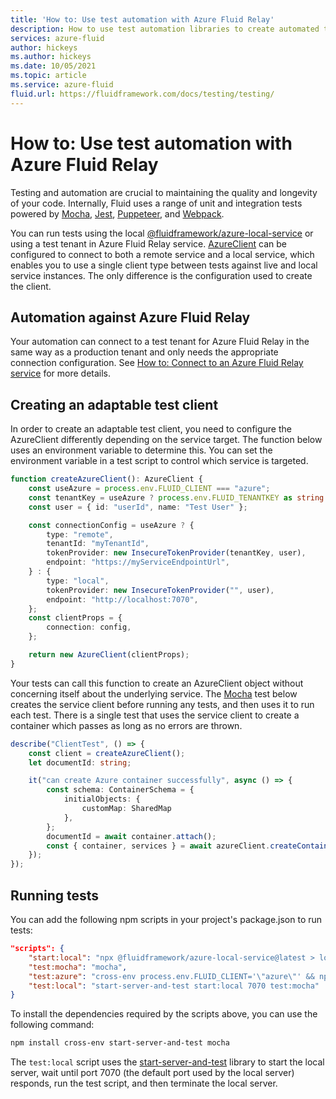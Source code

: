 ```yaml
---
title: 'How to: Use test automation with Azure Fluid Relay'
description: How to use test automation libraries to create automated tests for Fluid applications
services: azure-fluid
author: hickeys
ms.author: hickeys
ms.date: 10/05/2021
ms.topic: article
ms.service: azure-fluid
fluid.url: https://fluidframework.com/docs/testing/testing/
---
```


# How to: Use test automation with Azure Fluid Relay

Testing and automation are crucial to maintaining the quality and longevity of your code. Internally, Fluid uses a range of unit and integration tests powered by [Mocha](https://mochajs.org/), [Jest](https://jestjs.io/), [Puppeteer](https://github.com/puppeteer/puppeteer), and [Webpack](https://webpack.js.org/).

You can run tests using the local [@fluidframework/azure-local-service](https://www.npmjs.com/package/@fluidframework/azure-local-service) or using a test tenant in Azure Fluid Relay service. [AzureClient](https://fluidframework.com/docs/apis/azure-client/azureclient-class) can be configured to connect to both a remote service and a local service, which enables you to use a single client type between tests against live and local service instances. The only difference is the configuration used to create the client.

## Automation against Azure Fluid Relay

Your automation can connect to a test tenant for Azure Fluid Relay in the same way as a production tenant and only needs the appropriate connection configuration. See [How to: Connect to an Azure Fluid Relay service](connect-fluid-azure-service.md) for more details.

## Creating an adaptable test client

In order to create an adaptable test client, you need to configure the AzureClient differently depending on the service target. The function below uses an environment variable to determine this. You can set the environment variable in a test script to control which service is targeted.

```typescript
function createAzureClient(): AzureClient {
    const useAzure = process.env.FLUID_CLIENT === "azure";
    const tenantKey = useAzure ? process.env.FLUID_TENANTKEY as string : "";
    const user = { id: "userId", name: "Test User" };

    const connectionConfig = useAzure ? {
        type: "remote",
        tenantId: "myTenantId",
        tokenProvider: new InsecureTokenProvider(tenantKey, user),
        endpoint: "https://myServiceEndpointUrl",
    } : {
        type: "local",
        tokenProvider: new InsecureTokenProvider("", user),
        endpoint: "http://localhost:7070",
    };
    const clientProps = {
        connection: config,
    };

    return new AzureClient(clientProps);
}
```

Your tests can call this function to create an AzureClient object without concerning itself about the underlying service. The [Mocha](https://mochajs.org/) test below creates the service client before running any tests, and then uses it to run each test. There is a single test that uses the service client to create a container which passes as long as no errors are thrown.

```typescript
describe("ClientTest", () => {
    const client = createAzureClient();
    let documentId: string;

    it("can create Azure container successfully", async () => {
        const schema: ContainerSchema = {
            initialObjects: {
                customMap: SharedMap
            },
        };
        documentId = await container.attach();
        const { container, services } = await azureClient.createContainer(schema);
    });
});

```

## Running tests

You can add the following npm scripts in your project's package.json to run tests:

```json
"scripts": {
    "start:local": "npx @fluidframework/azure-local-service@latest > local-service.log 2>&1",
    "test:mocha": "mocha",
    "test:azure": "cross-env process.env.FLUID_CLIENT='\"azure\"' && npm run test:mocha",
    "test:local": "start-server-and-test start:local 7070 test:mocha"
}
```

To install the dependencies required by the scripts above, you can use the following command:

```bash
npm install cross-env start-server-and-test mocha
```

The `test:local` script uses the [start-server-and-test](https://www.npmjs.com/package/start-server-and-test) library to start the local server, wait until port 7070 (the default port used by the local server) responds, run the test script, and then terminate the local server.
